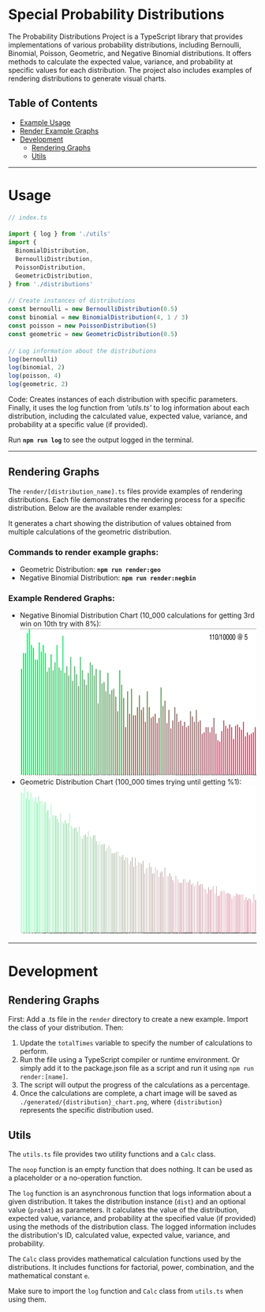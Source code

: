# Special Probability Distributions

<p>
The Probability Distributions Project is a TypeScript library that provides implementations of various 
probability distributions, including Bernoulli, Binomial, Poisson, Geometric, and Negative Binomial 
distributions. It offers methods to calculate the expected value, variance, and probability at specific values 
for each distribution. The project also includes examples of rendering distributions to generate visual charts.
</p>

## Table of Contents

- [Example Usage](#usage)
- [Render Example Graphs](#rendering-graphs)
- [Development](#development)
  - [Rendering Graphs](#rendering-graphs-1)
  - [Utils](#utils)

---

# Usage

```typescript
// index.ts

import { log } from './utils'
import {
  BinomialDistribution,
  BernoulliDistribution,
  PoissonDistribution,
  GeometricDistribution,
} from './distributions'

// Create instances of distributions
const bernoulli = new BernoulliDistribution(0.5)
const binomial = new BinomialDistribution(4, 1 / 3)
const poisson = new PoissonDistribution(5)
const geometric = new GeometricDistribution(0.5)

// Log information about the distributions
log(bernoulli)
log(binomial, 2)
log(poisson, 4)
log(geometric, 2)
```

<p>
Code: Creates instances of each distribution with specific parameters. 
 Finally, it uses the log function from <i>'utils.ts'</i> to log information about each distribution,
  including the calculated value, expected value, variance, 
  and probability at a specific value (if provided).
</p>

Run **`npm run log`** to see the output logged in the terminal.

---

## Rendering Graphs

The `render/[distribution_name].ts` files provide examples of rendering distributions. Each file demonstrates the rendering process for a specific distribution. Below are the available render examples:

It generates a chart showing the distribution of values obtained from multiple calculations of the geometric distribution.

### Commands to render example graphs:

- Geometric Distribution: **`npm run render:geo`**
- Negative Binomial Distribution: **`npm run render:negbin`**

### Example Rendered Graphs:

- Negative Binomial Distribution Chart (10_000 calculations for getting 3rd win on 10th try with 8%): <img src="./generated/NegativeBinomial_chart.png"   height="300">
- Geometric Distribution Chart (100_000 times trying until getting %1): <img src="./generated/Geometric_chart.png"   height="300">

---

# Development

## Rendering Graphs

First: Add a .ts file in the `render` directory to create a new example. Import the class of your distribution. Then:

1. Update the `totalTimes` variable to specify the number of calculations to perform.
2. Run the file using a TypeScript compiler or runtime environment. Or simply add it to the package.json file as a script and run it using `npm run render:[name]`.
3. The script will output the progress of the calculations as a percentage.
4. Once the calculations are complete, a chart image will be saved as `./generated/{distribution}_chart.png`, where `{distribution}` represents the specific distribution used.

## Utils

The `utils.ts` file provides two utility functions and a `Calc` class.

The `noop` function is an empty function that does nothing. It can be used as a placeholder or a no-operation function.

The `log` function is an asynchronous function that logs information about a given distribution. It takes the distribution instance (`dist`) and an optional value (`probAt`) as parameters. It calculates the value of the distribution, expected value, variance, and probability at the specified value (if provided) using the methods of the distribution class. The logged information includes the distribution's ID, calculated value, expected value, variance, and probability.

The `Calc` class provides mathematical calculation functions used by the distributions. It includes functions for factorial, power, combination, and the mathematical constant `e`.

Make sure to import the `log` function and `Calc` class from `utils.ts` when using them.
